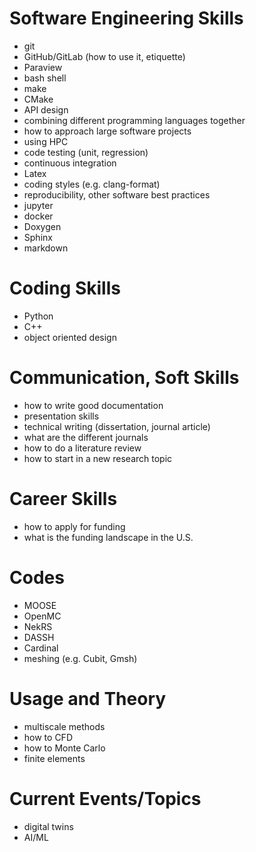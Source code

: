 # Software Engineering Skills

- git
- GitHub/GitLab (how to use it, etiquette)
- Paraview
- bash shell
- make
- CMake
- API design
- combining different programming languages together
- how to approach large software projects
- using HPC
- code testing (unit, regression)
- continuous integration
- Latex
- coding styles (e.g. clang-format)
- reproducibility, other software best practices
- jupyter
- docker
- Doxygen
- Sphinx
- markdown

# Coding Skills

- Python
- C++
- object oriented design

# Communication, Soft Skills

- how to write good documentation
- presentation skills
- technical writing (dissertation, journal article)
- what are the different journals
- how to do a literature review
- how to start in a new research topic

# Career Skills

- how to apply for funding
- what is the funding landscape in the U.S.

# Codes

- MOOSE
- OpenMC
- NekRS
- DASSH
- Cardinal
- meshing (e.g. Cubit, Gmsh)

# Usage and Theory

- multiscale methods
- how to CFD
- how to Monte Carlo
- finite elements

# Current Events/Topics

- digital twins
- AI/ML
